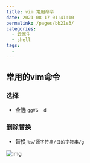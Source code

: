 ```yaml
---
title: vim 常用命令
date: 2021-08-17 01:41:10
permalink: /pages/bb21e3/
categories:
  - 云原生
  - shell
tags:
  - 
---
```



## 常用的vim命令

### 选择
- 全选 `ggVG  d`

### 删除替换
- 替换 `%s/源字符串/目的字符串/g`

![img](https://www.runoob.com/wp-content/uploads/2015/10/vi-vim-cheat-sheet-sch.gif)
